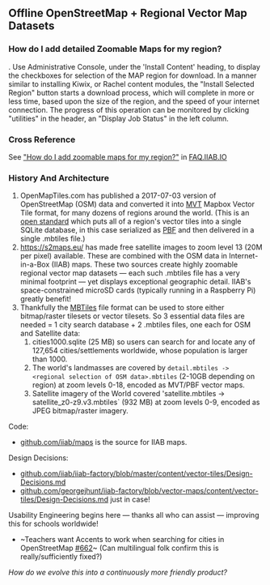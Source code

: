 ## Offline OpenStreetMap + Regional Vector Map Datasets

### How do I add detailed Zoomable Maps for my region?

. Use Administrative Console, under the 'Install Content' heading, to display the checkboxes for selection of the MAP region for download. In a manner similar to installing Kiwix, or Rachel content modules, the "Install Selected Region" button starts a download process, which will complete in more or less time, based  upon the size of the region, and the speed of your internet connection. The progress of this operation can be monitored by clicking "utilities" in the header, an "Display Job Status" in the left column.

### Cross Reference

See ["How do I add zoomable maps for my region?"](http://FAQ.IIAB.IO#How_do_I_add_zoomable_maps_for_my_region.3F) in [FAQ.IIAB.IO](http://FAQ.IIAB.IO)

### History And Architecture

1. OpenMapTiles.com has published a 2017-07-03 version of OpenStreetMap (OSM) data and converted it into [MVT](https://www.mapbox.com/vector-tiles/) Mapbox Vector Tile format, for many dozens of regions around the world.  (This is an [open standard](https://www.mapbox.com/vector-tiles/specification/) which puts all of a region's vector tiles into a single SQLite database, in this case serialized as [PBF](https://wiki.openstreetmap.org/wiki/PBF_Format) and then delivered in a single .mbtiles file.)
1. https://s2maps.eu/ has made free satellite images to zoom level 13 (20M per  pixel) available. These are combined with the OSM data in Internet-in-a-Box (IIAB) maps. These two sources create highly zoomable regional vector map datasets &mdash; each such .mbtiles file has a very minimal footprint &mdash; yet displays exceptional geographic detail.  IIAB's space-constrained microSD cards (typically running in a Raspberry Pi) greatly benefit!
1. Thankfully the [MBTiles](https://github.com/mapbox/mbtiles-spec) file format can be used to store either bitmap/raster tilesets or vector tilesets.  So 3 essential data files are needed = 1 city search database + 2 .mbtiles files, one each for OSM and Satellite data:
   1. cities1000.sqlite (25 MB) so users can search for and locate any of 127,654 cities/settlements worldwide, whose population is larger than 1000.
   1. The world's landmasses are covered by `detail.mbtiles -> <regional selection of OSM data>.mbtiles` (2-10GB depending on region) at zoom levels 0-18, encoded as MVT/PBF vector maps.
   1. Satellite imagery of the World  covered 'satellite.mbtiles -> satellite_z0-z9.v3.mbtiles` (932 MB) at zoom levels 0-9, encoded as JPEG bitmap/raster imagery.
 

Code:
  - [github.com/iiab/maps](https://github.com/iiab/maps) is the source for IIAB maps.

Design Decisions:
  - [github.com/iiab/iiab-factory/blob/master/content/vector-tiles/Design-Decisions.md](https://github.com/iiab/iiab-factory/blob/master/content/vector-tiles/Design-Decisions.md)
  - [github.com/georgejhunt/iiab-factory/blob/vector-maps/content/vector-tiles/Design-Decisions.md](https://github.com/georgejhunt/iiab-factory/blob/vector-maps/content/vector-tiles/Design-Decisions.md) just in case!

Usability Engineering begins here &mdash; thanks all who can assist &mdash; improving this for schools worldwide!
  - ~Teachers want Accents to work when searching for cities in OpenStreetMap [#662](https://github.com/iiab/iiab/issues/662)~ (Can multilingual folk confirm this is really/sufficiently fixed?)

_How do we evolve this into a continuously more friendly product?_
